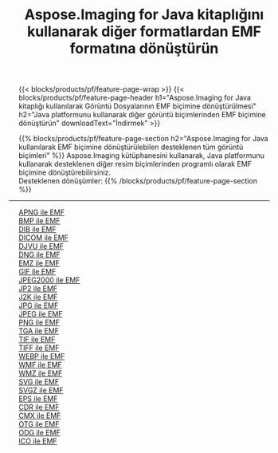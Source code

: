 ﻿---
title: Aspose.Imaging for Java kitaplığını kullanarak diğer formatlardan EMF formatına dönüştürün 
weight: 3920
url: /tr/java/conversion/to/emf 
lang: tr
langdirlevel: 2
locales: zh-hans,ja,it,ru,de,es,fr,nl,id,lt,pl,pt,vi,tr,ko,zh-hant,ar,hi,th,sv,cs,uk,he
description: Aspose.Imaging'i kullanarak Java kullanan diğer biçimlerden EMF biçimine dönüştürebilirsiniz
---

{{< blocks/products/pf/feature-page-wrap >}}
{{< blocks/products/pf/feature-page-header h1="Aspose.Imaging for Java kitaplığı kullanılarak Görüntü Dosyalarının EMF biçimine dönüştürülmesi" h2="Java platformunu kullanarak diğer görüntü biçimlerinden EMF biçimine dönüştürün" downloadText="İndirmek" >}}


{{% blocks/products/pf/feature-page-section  h2="Aspose.Imaging for Java kullanılarak EMF biçimine dönüştürülebilen desteklenen tüm görüntü biçimleri" %}}
Aspose.Imaging kütüphanesini kullanarak, Java platformunu kullanarak desteklenen diğer resim biçimlerinden programlı olarak EMF biçimine dönüştürebilirsiniz.
<br/>
Desteklenen dönüşümler:
{{% /blocks/products/pf/feature-page-section %}}
<div class="container-fluid productfamilypage bg-gray">
    <div class="convertypes bg-gray agp-content section">
        <div class="container">
		<hr style="margin-left:-20px;"/>
		<div class="row other-converters">
		    <div class='col-md-2 other-converter remove-lp remove-rp'><a href="/imaging/tr/java/conversion/apng-to-emf" >APNG ile EMF</a></div>
<div class='col-md-2 other-converter remove-lp remove-rp'><a href="/imaging/tr/java/conversion/bmp-to-emf" >BMP ile EMF</a></div>
<div class='col-md-2 other-converter remove-lp remove-rp'><a href="/imaging/tr/java/conversion/dib-to-emf" >DIB ile EMF</a></div>
<div class='col-md-2 other-converter remove-lp remove-rp'><a href="/imaging/tr/java/conversion/dicom-to-emf" >DICOM ile EMF</a></div>
<div class='col-md-2 other-converter remove-lp remove-rp'><a href="/imaging/tr/java/conversion/djvu-to-emf" >DJVU ile EMF</a></div>
<div class='col-md-2 other-converter remove-lp remove-rp'><a href="/imaging/tr/java/conversion/dng-to-emf" >DNG ile EMF</a></div>
<div class='col-md-2 other-converter remove-lp remove-rp'><a href="/imaging/tr/java/conversion/emz-to-emf" >EMZ ile EMF</a></div>
<div class='col-md-2 other-converter remove-lp remove-rp'><a href="/imaging/tr/java/conversion/gif-to-emf" >GIF ile EMF</a></div>
<div class='col-md-2 other-converter remove-lp remove-rp'><a href="/imaging/tr/java/conversion/jpeg2000-to-emf" >JPEG2000 ile EMF</a></div>
<div class='col-md-2 other-converter remove-lp remove-rp'><a href="/imaging/tr/java/conversion/jp2-to-emf" >JP2 ile EMF</a></div>
<div class='col-md-2 other-converter remove-lp remove-rp'><a href="/imaging/tr/java/conversion/j2k-to-emf" >J2K ile EMF</a></div>
<div class='col-md-2 other-converter remove-lp remove-rp'><a href="/imaging/tr/java/conversion/jpg-to-emf" >JPG ile EMF</a></div>
<div class='col-md-2 other-converter remove-lp remove-rp'><a href="/imaging/tr/java/conversion/jpeg-to-emf" >JPEG ile EMF</a></div>
<div class='col-md-2 other-converter remove-lp remove-rp'><a href="/imaging/tr/java/conversion/png-to-emf" >PNG ile EMF</a></div>
<div class='col-md-2 other-converter remove-lp remove-rp'><a href="/imaging/tr/java/conversion/tga-to-emf" >TGA ile EMF</a></div>
<div class='col-md-2 other-converter remove-lp remove-rp'><a href="/imaging/tr/java/conversion/tif-to-emf" >TIF ile EMF</a></div>
<div class='col-md-2 other-converter remove-lp remove-rp'><a href="/imaging/tr/java/conversion/tiff-to-emf" >TIFF ile EMF</a></div>
<div class='col-md-2 other-converter remove-lp remove-rp'><a href="/imaging/tr/java/conversion/webp-to-emf" >WEBP ile EMF</a></div>
<div class='col-md-2 other-converter remove-lp remove-rp'><a href="/imaging/tr/java/conversion/wmf-to-emf" >WMF ile EMF</a></div>
<div class='col-md-2 other-converter remove-lp remove-rp'><a href="/imaging/tr/java/conversion/wmz-to-emf" >WMZ ile EMF</a></div>
<div class='col-md-2 other-converter remove-lp remove-rp'><a href="/imaging/tr/java/conversion/svg-to-emf" >SVG ile EMF</a></div>
<div class='col-md-2 other-converter remove-lp remove-rp'><a href="/imaging/tr/java/conversion/svgz-to-emf" >SVGZ ile EMF</a></div>
<div class='col-md-2 other-converter remove-lp remove-rp'><a href="/imaging/tr/java/conversion/eps-to-emf" >EPS ile EMF</a></div>
<div class='col-md-2 other-converter remove-lp remove-rp'><a href="/imaging/tr/java/conversion/cdr-to-emf" >CDR ile EMF</a></div>
<div class='col-md-2 other-converter remove-lp remove-rp'><a href="/imaging/tr/java/conversion/cmx-to-emf" >CMX ile EMF</a></div>
<div class='col-md-2 other-converter remove-lp remove-rp'><a href="/imaging/tr/java/conversion/otg-to-emf" >OTG ile EMF</a></div>
<div class='col-md-2 other-converter remove-lp remove-rp'><a href="/imaging/tr/java/conversion/odg-to-emf" >ODG ile EMF</a></div>
<div class='col-md-2 other-converter remove-lp remove-rp'><a href="/imaging/tr/java/conversion/ico-to-emf" >ICO ile EMF</a></div>
                </div>
        </div>
    </div>
</div>
<br/>

